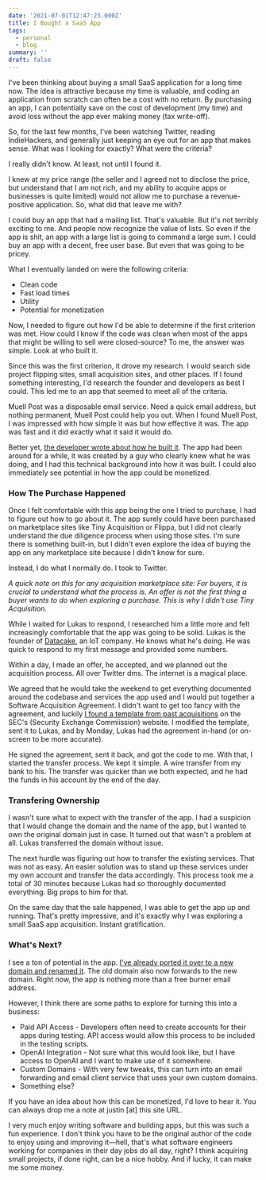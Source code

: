 ```yaml
---
date: '2021-07-01T12:47:25.000Z'
title: I Bought a SaaS App
tags:
  - personal
  - blog
summary: ''
draft: false
---
```

I've been thinking about buying a small SaaS application for a long time now. The idea is attractive because my time is valuable, and coding an application from scratch can often be a cost with no return. By purchasing an app, I can potentially save on the cost of development (my time) and avoid loss without the app ever making money (tax write-off).

So, for the last few months, I've been watching Twitter, reading IndieHackers, and generally just keeping an eye out for an app that makes sense. What was I looking for exactly? What were the criteria?

I really didn't know. At least, not until I found it.

I knew at my price range (the seller and I agreed not to disclose the price, but understand that I am not rich, and my ability to acquire apps or businesses is quite limited) would not allow me to purchase a revenue-positive application. So, what did that leave me with?

I could buy an app that had a mailing list. That's valuable. But it's not terribly exciting to me. And people now recognize the value of lists. So even if the app is shit, an app with a large list is going to command a large sum. I could buy an app with a decent, free user base. But even that was going to be pricey.

What I eventually landed on were the following criteria:

- Clean code
- Fast load times
- Utility
- Potential for monetization

Now, I needed to figure out how I'd be able to determine if the first criterion was met. How could I know if the code was clean when most of the apps that might be willing to sell were closed-source? To me, the answer was simple. Look at who built it.

Since this was the first criterion, it drove my research. I would search side project flipping sites, small acquisition sites, and other places. If I found something interesting, I'd research the founder and developers as best I could. This led me to an app that seemed to meet all of the criteria.

Muell Post was a disposable email service. Need a quick email address, but nothing permanent, Muell Post could help you out. When I found Muell Post, I was impressed with how simple it was but how effective it was. The app was fast and it did exactly what it said it would do.

Better yet, [the developer wrote about how he built it](<https://medium.com/@lukas.klein/how-i-built-a-disposable-email-service-in-two-hours-7dd942d96d78>). The app had been around for a while, it was created by a guy who clearly knew what he was doing, and I had this technical background into how it was built. I could also immediately see potential in how the app could be monetized.

### How The Purchase Happened

Once I felt comfortable with this app being the one I tried to purchase, I had to figure out how to go about it. The app surely could have been purchased on marketplace sites like Tiny Acquisition or Flippa, but I did not clearly understand the due diligence process when using those sites. I'm sure there is something built-in, but I didn't even explore the idea of buying the app on any marketplace site because I didn't know for sure.

Instead, I do what I normally do. I took to Twitter.

*A quick note on this for any acquisition marketplace site: For buyers, it is crucial to understand what the process is. An offer is not the first thing a buyer wants to do when exploring a purchase. This is why I didn't use Tiny Acquisition.*

While I waited for Lukas to respond, I researched him a little more and felt increasingly comfortable that the app was going to be solid. Lukas is the founder of [Datacake](<https://datacake.co/>), an IoT company. He knows what he's doing. He was quick to respond to my first message and provided some numbers.

Within a day, I made an offer, he accepted, and we planned out the acquisition process. All over Twitter dms. The internet is a magical place.

We agreed that he would take the weekend to get everything documented around the codebase and services the app used and I would put together a Software Acquisition Agreement. I didn't want to get too fancy with the agreement, and luckily [I found a template from past acquisitions](<https://www.sec.gov/Archives/edgar/data/1684508/000168450816000003/softwareacquisitionagreement.htm>) on the SEC's (Security Exchange Commiission) website. I modified the template, sent it to Lukas, and by Monday, Lukas had the agreement in-hand (or on-screen to be more accurate).

He signed the agreement, sent it back, and got the code to me. With that, I started the transfer process. We kept it simple. A wire transfer from my bank to his. The transfer was quicker than we both expected, and he had the funds in his account by the end of the day.

### Transfering Ownership

I wasn't sure what to expect with the transfer of the app. I had a suspicion that I would change the domain and the name of the app, but I wanted to own the original domain just in case. It turned out that wasn't a problem at all. Lukas transferred the domain without issue.

The next hurdle was figuring out how to transfer the existing services. That was not as easy. An easier solution was to stand up these services under my own account and transfer the data accordingly. This process took me a total of 30 minutes because Lukas had so thoroughly documented everything. Big props to him for that.

On the same day that the sale happened, I was able to get the app up and running. That's pretty impressive, and it's exactly why I was exploring a small SaaS app acquisition. Instant gratification.

### What's Next?

I see a ton of potential in the app. [I've already ported it over to a new domain and renamed it](<https://www.mailr.cc>). The old domain also now forwards to the new domain. Right now, the app is nothing more than a free burner email address.

However, I think there are some paths to explore for turning this into a business:

- Paid API Access - Developers often need to create accounts for their apps during testing. API access would allow this process to be included in the testing scripts.
- OpenAI Integration - Not sure what this would look like, but I have access to OpenAI and I want to make use of it somewhere.
- Custom Domains - With very few tweaks, this can turn into an email forwarding and email client service that uses your own custom domains.
- Something else?

If you have an idea about how this can be monetized, I'd love to hear it. You can always drop me a note at justin [at] this site URL.

I very much enjoy writing software and building apps, but this was such a fun experience. I don't think you have to be the original author of the code to enjoy using and improving it—hell, that's what software engineers working for companies in their day jobs do all day, right? I think acquiring small projects, if done right, can be a nice hobby. And if lucky, it can make me some money.


  
